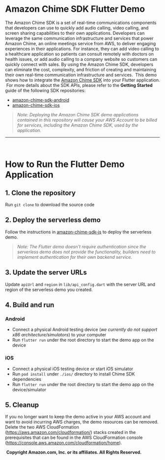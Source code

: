 # Amazon Chime SDK Flutter Demo
The Amazon Chime SDK is a set of real-time communications components that developers can use to quickly add audio calling, video calling, and screen sharing capabilities to their own applications. Developers can leverage the same communication infrastructure and services that power Amazon Chime, an online meetings service from AWS, to deliver engaging experiences in their applications. For instance, they can add video calling to a healthcare application so patients can consult remotely with doctors on health issues, or add audio calling to a company website so customers can quickly connect with sales. By using the Amazon Chime SDK, developers can eliminate the cost, complexity, and friction of creating and maintaining their own real-time communication infrastructure and services.
​
This demo shows how to integrate the [Amazon Chime SDK](https://aws.amazon.com/blogs/business-productivity/amazon-chime-sdks-ios-android/) into your Flutter application.
​
For more details about the SDK APIs, please refer to the **Getting Started** guide of the following SDK repositories:
* [amazon-chime-sdk-android](https://github.com/aws/amazon-chime-sdk-android/blob/master/guides/01_Getting_Started.md)
* [amazon-chime-sdk-ios](https://github.com/aws/amazon-chime-sdk-ios/blob/master/guides/01_Getting_Started.md)
​
> *Note: Deploying the Amazon Chime SDK demo applications contained in this repository will cause your AWS Account to be billed for services, including the Amazon Chime SDK, used by the application.*
---
​
# How to Run the Flutter Demo Application​
## 1. Clone the repository
Run `git clone` to download the source code

## 2. Deploy the serverless demo
Follow the instructions in [amazon-chime-sdk-js](https://github.com/aws/amazon-chime-sdk-js/tree/master/demos/serverless) to deploy the serverless demo.
> *Note: The Flutter demo doesn’t require authentication since the serverless demo does not provide the functionality, builders need to implement authentication for their own backend service.*

## 3. Update the server URLs
Update `apiUrl` and `region` in `lib/api_config.dart` with the server URL and region of the serverless demo you created.

## 4. Build and run

### Android
* Connect a physical Android testing device (*we currently do not support x86 architecture/simulators*) to your computer
* Run `flutter run` under the root directory to start the demo app on the device

### iOS
* Connect a physical iOS testing device or start iOS simulator
* Run `pod install` under `./ios/` directory to install Chime SDK dependencies
* Run `flutter run` under the root directory to start the demo app on the device/simulator

## 5. Cleanup
If you no longer want to keep the demo active in your AWS account and want to avoid incurring AWS charges, the demo resources can be removed. Delete the two AWS CloudFormation (https://aws.amazon.com/cloudformation/) stacks created in the prerequisites that can be found in the AWS CloudFormation console (https://console.aws.amazon.com/cloudformation/home).

​
**Copyright Amazon.com, Inc. or its affiliates. All Rights Reserved.**
